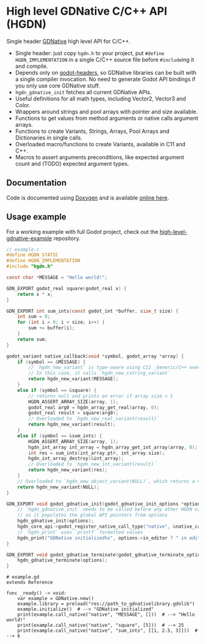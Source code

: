 # High level GDNative C/C++ API (HGDN)
Single header [GDNative](https://docs.godotengine.org/en/stable/tutorials/plugins/gdnative/gdnative-c-example.html)
high level API for C/C++.

- Single header: just copy `hgdn.h` to your project, put `#define HGDN_IMPLEMENTATION`
  in a single C/C++ source file before `#include`ing it and compile.
- Depends only on [godot-headers](https://github.com/godotengine/godot-headers),
  so GDNative libraries can be built with a single compiler invocation.
  No need to generate Godot API bindings if you only use core GDNative stuff.
- `hgdn_gdnative_init` fetches all current GDNative APIs.
- Useful definitions for all math types, including Vector2, Vector3 and Color.
- Wrappers around strings and pool arrays with pointer and size available.
- Functions to get values from method arguments or native calls
  argument arrays.
- Functions to create Variants, Strings, Arrays, Pool Arrays and Dictionaries
  in single calls.
- Overloaded macro/functions to create Variants, available in C11 and C++.
- Macros to assert arguments preconditions, like expected argument count and
  (TODO) expected argument types.


## Documentation
Code is documented using [Doxygen](https://www.doxygen.nl) and is available [online here](https://gilzoide.github.io/high-level-gdnative/).


## Usage example
For a working example with full Godot project, check out the
[high-level-gdnative-example](https://github.com/gilzoide/high-level-gdnative-example)
repository.

```c
// example.c
#define HGDN_STATIC
#define HGDN_IMPLEMENTATION
#include "hgdn.h"

const char *MESSAGE = "Hello world!";

GDN_EXPORT godot_real square(godot_real x) {
    return x * x;
}

GDN_EXPORT int sum_ints(const godot_int *buffer, size_t size) {
    int sum = 0;
    for (int i = 0; i < size; i++) {
        sum += buffer[i];
    }
    return sum;
}

godot_variant native_callback(void *symbol, godot_array *array) {
    if (symbol == &MESSAGE) {
        // `hgdn_new_variant` is type-aware using C11 _Generic/C++ overloads
        // In this case, it calls `hgdn_new_cstring_variant`
        return hgdn_new_variant(MESSAGE);
    }
    else if (symbol == &square) {
        // returns null and prints an error if array size < 1
        HGDN_ASSERT_ARRAY_SIZE(array, 1);
        godot_real arg0 = hgdn_array_get_real(array, 0);
        godot_real result = square(arg0);
        // Overloaded to `hgdn_new_real_variant(result)`
        return hgdn_new_variant(result);
    }
    else if (symbol == &sum_ints) {
        HGDN_ASSERT_ARRAY_SIZE(array, 1);
        hgdn_int_array int_array = hgdn_array_get_int_array(array, 0);
        int res = sum_ints(int_array.ptr, int_array.size);
        hgdn_int_array_destroy(&int_array);
        // Overloaded to `hgdn_new_int_variant(result)`
        return hgdn_new_variant(res);
    }
    // Overloaded to `hgdn_new_object_variant(NULL)`, which returns a nil Variant
    return hgdn_new_variant(NULL);
}

GDN_EXPORT void godot_gdnative_init(godot_gdnative_init_options *options) {
    // `hgdn_gdnative_init` needs to be called before any other HGDN call,
    // as it populates the global API pointers from options
    hgdn_gdnative_init(options);
    hgdn_core_api->godot_register_native_call_type("native", &native_callback);
    // `hgdn_print` uses `printf` formatted values
    hgdn_print("GDNative initialized%s", options->in_editor ? " in editor" : "");
}

GDN_EXPORT void godot_gdnative_terminate(godot_gdnative_terminate_options *options) {
    hgdn_gdnative_terminate(options);
}
```

```gdscript
# example.gd
extends Reference

func _ready() -> void:
    var example = GDNative.new()
    example.library = preload("res://path_to_gdnativelibrary.gdnlib")
    example.initialize()  # --> "GDNative initialized"
    print(example.call_native("native", "MESSAGE", []))  # --> "Hello world!"
    print(example.call_native("native", "square", [5]))  # --> 25
    print(example.call_native("native", "sum_ints", [[1, 2.5, 3]]))  # --> 6
```
